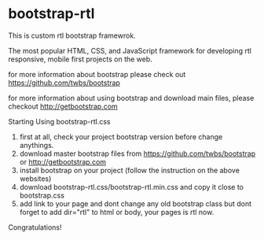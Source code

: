 # bootstrap-rtl
This is custom rtl bootstrap framewrok.

The most popular HTML, CSS, and JavaScript framework for developing rtl responsive, mobile first projects on the web.

for more information about bootstrap please check out https://github.com/twbs/bootstrap

for more information about using bootstrap and download main files, please checkout http://getbootstrap.com

Starting Using bootstrap-rtl.css
1. first at all, check your project bootstrap version before change anythings.
2. download master bootstrap files from https://github.com/twbs/bootstrap or http://getbootstrap.com
3. install bootstrap on your project (follow the instruction on the above websites)
4. download bootstrap-rtl.css/bootstrap-rtl.min.css and copy it close to bootstrap.css
5. add link to your page and dont change any old bootstrap class but dont forget to add dir="rtl" to html or body, your pages is rtl now.

Congratulations!
